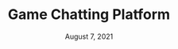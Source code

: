 ---
title: Game Chatting Platform
description: Voice and text game chatting platform for any need. This is also my first Dribbble shot. 
img: chatting-platform.png
url: https://dribbble.com/shots/16197719-Game-Chatting-Platform-Server-View
date: August 7, 2021
tags: figma dribbble
---